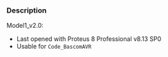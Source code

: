 ### Description

Model1_v2.0:
- Last opened with Proteus 8 Professional v8.13 SP0
- Usable for `Code_BascomAVR`